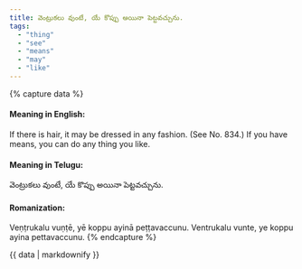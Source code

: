 ```yaml
---
title: వెంట్రుకలు వుంటే, యే కొప్పు అయినా పెట్టవచ్చును.
tags:
  - "thing"
  - "see"
  - "means"
  - "may"
  - "like"
---
```


{% capture data %}
#### Meaning in English:
If there is hair, it may be dressed in any fashion.
(See No. 834.)
If you have means, you can do any thing you like.

#### Meaning in Telugu:
వెంట్రుకలు వుంటే, యే కొప్పు అయినా పెట్టవచ్చును.

#### Romanization:
Veṇṭrukalu vuṇṭē, yē koppu ayinā peṭṭavaccunu.
Ventrukalu vunte, ye koppu ayina pettavaccunu.
{% endcapture %}

{{ data | markdownify }}

